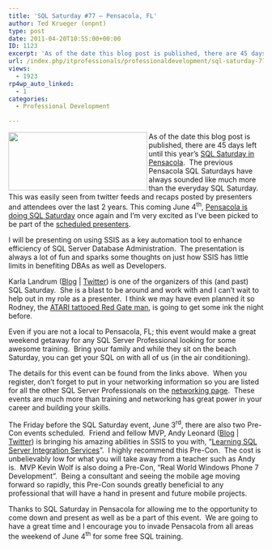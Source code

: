 ```yaml
---
title: 'SQL Saturday #77 – Pensacola, FL'
author: Ted Krueger (onpnt)
type: post
date: 2011-04-20T10:55:00+00:00
ID: 1123
excerpt: 'As of the date this blog post is published, there are 45 days left until this year’s SQL Saturday in Pensacola.  The previous Pensacola SQL Saturdays have always sounded like much more than the everyday SQL Saturday.  This was easily seen from twitter f&hellip;'
url: /index.php/itprofessionals/professionaldevelopment/sql-saturday-77-pensacola/
views:
  - 1923
rp4wp_auto_linked:
  - 1
categories:
  - Professional Development

---
```

<div class="image_block">
  <a href="/wp-content/uploads/blogs/All/sqlsat77.GIF?mtime=1303303751"><img alt="" src="/wp-content/uploads/blogs/All/sqlsat77.GIF?mtime=1303303751" width="274" height="115" align="left" /></a>
</div>

As of the date this blog post is published, there are 45 days left until this year’s [SQL Saturday in Pensacola][1].  The previous Pensacola SQL Saturdays have always sounded like much more than the everyday SQL Saturday.  This was easily seen from twitter feeds and recaps posted by presenters and attendees over the last 2 years. This coming June 4<sup>th</sup>, [Pensacola is doing SQL Saturday][2] once again and I’m very excited as I’ve been picked to be part of the [scheduled presenters][3].



I will be presenting on using SSIS as a key automation tool to enhance efficiency of SQL Server Database Administration.  The presentation is always a lot of fun and sparks some thoughts on just how SSIS has little limits in benefiting DBAs as well as Developers. 

Karla Landrum ([Blog][4] | [Twitter][5]) is one of the organizers of this (and past) SQL Saturday.  She is a blast to be around and work with and I can’t wait to help out in my role as a presenter.  I think we may have even planned it so Rodney, the [ATARI tattooed Red Gate man][6], is going to get some ink the night before. 

Even if you are not a local to Pensacola, FL; this event would make a great weekend getaway for any SQL Server Professional looking for some awesome training.  Bring your family and while they sit on the beach Saturday, you can get your SQL on with all of us (in the air conditioning). 

The details for this event can be found from the links above.  When you register, don’t forget to put in your networking information so you are listed for all the other SQL Server Professionals on the [networking page][7].  These events are much more than training and networking has great power in your career and building your skills. 

The Friday before the SQL Saturday event, June 3<sup>rd</sup>, there are also two Pre-Con events scheduled.  Friend and fellow MVP, Andy Leonard ([Blog][8] | [Twitter][9]) is bringing his amazing abilities in SSIS to you with, “[Learning SQL Server Integration Services][10]”.  I highly recommend this Pre-Con.  The cost is unbelievably low for what you will take away from a teacher such as Andy is.  MVP Kevin Wolf is also doing a Pre-Con, “Real World Windows Phone 7 Development”.  Being a consultant and seeing the mobile age moving forward so rapidly, this Pre-Con sounds greatly beneficial to any professional that will have a hand in present and future mobile projects.

Thanks to SQL Saturday in Pensacola for allowing me to the opportunity to come down and present as well as be a part of this event.  We are going to have a great time and I encourage you to invade Pensacola from all areas the weekend of June 4<sup>th</sup> for some free SQL training.

 [1]: http://www.sqlsaturday.com/eventhome.aspx
 [2]: http://www.sqlsaturday.com/77/eventhome.aspx
 [3]: http://www.sqlsaturday.com/77/schedule.aspx
 [4]: http://karlalandrum.wordpress.com/
 [5]: http://twitter.com/#!/karlakay22
 [6]: ftp://ftp.pigwa.net/stuff/collections/atari_forever/www-magazines/MyAtari.net/07/atarifan.htm
 [7]: http://www.sqlsaturday.com/networking.aspx
 [8]: http://sqlblog.com/blogs/andy_leonard/
 [9]: http://twitter.com/#!/andyleonard/
 [10]: http://sqlsaturday77.eventbrite.com/